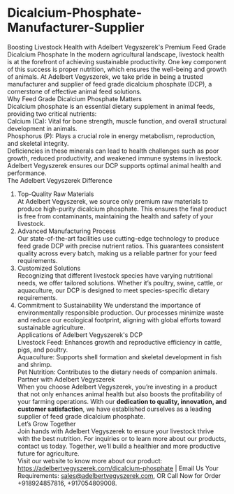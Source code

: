 # Dicalcium-Phosphate-Manufacturer-Supplier
Boosting Livestock Health with Adelbert Vegyszerek's Premium Feed Grade Dicalcium Phosphate
In the modern agricultural landscape, livestock health is at the forefront of achieving sustainable productivity. One key component of this success is proper nutrition, which ensures the well-being and growth of animals. At Adelbert Vegyszerek, we take pride in being a trusted manufacturer and supplier of feed grade dicalcium phosphate (DCP), a cornerstone of effective animal feed solutions.  
 Why Feed Grade Dicalcium Phosphate Matters  
Dicalcium phosphate is an essential dietary supplement in animal feeds, providing two critical nutrients:  
Calcium (Ca): Vital for bone strength, muscle function, and overall structural development in animals.  
Phosphorus (P): Plays a crucial role in energy metabolism, reproduction, and skeletal integrity.  
Deficiencies in these minerals can lead to health challenges such as poor growth, reduced productivity, and weakened immune systems in livestock. Adelbert Vegyszerek ensures our DCP supports optimal animal health and performance.  
 The Adelbert Vegyszerek Difference  
1. Top-Quality Raw Materials  
   At Adelbert Vegyszerek, we source only premium raw materials to produce high-purity dicalcium phosphate. This ensures the final product is free from contaminants, maintaining the health and safety of your livestock.  
2. Advanced Manufacturing Process  
   Our state-of-the-art facilities use cutting-edge technology to produce feed grade DCP with precise nutrient ratios. This guarantees consistent quality across every batch, making us a reliable partner for your feed requirements.  
3. Customized Solutions  
   Recognizing that different livestock species have varying nutritional needs, we offer tailored solutions. Whether it’s poultry, swine, cattle, or aquaculture, our DCP is designed to meet species-specific dietary requirements.  
4. Commitment to Sustainability
   We understand the importance of environmentally responsible production. Our processes minimize waste and reduce our ecological footprint, aligning with global efforts toward sustainable agriculture.  
 Applications of Adelbert Vegyszerek's DCP  
Livestock Feed: Enhances growth and reproductive efficiency in cattle, pigs, and poultry.  
Aquaculture: Supports shell formation and skeletal development in fish and shrimp.  
Pet Nutrition: Contributes to the dietary needs of companion animals.  
 Partner with Adelbert Vegyszerek  
When you choose Adelbert Vegyszerek, you’re investing in a product that not only enhances animal health but also boosts the profitability of your farming operations. With our **dedication to quality, innovation, and customer satisfaction**, we have established ourselves as a leading supplier of feed grade dicalcium phosphate.  
Let’s Grow Together  
Join hands with Adelbert Vegyszerek to ensure your livestock thrive with the best nutrition. For inquiries or to learn more about our products, contact us today. Together, we’ll build a healthier and more productive future for agriculture.   
Visit our website to know more about our product: https://adelbertvegyszerek.com/dicalcium-phosphate | Email Us Your Requirements: sales@adelbertvegyszerek.com, OR Call Now for Order +918924857816, +917054809008.
